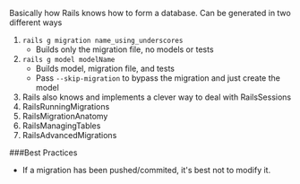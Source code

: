 Basically how Rails knows how to form a database. Can be generated in two different ways

1. `rails g migration name_using_underscores`
   * Builds only the migration file, no models or tests
2. `rails g model modelName`
   * Builds model, migration file, and tests
   * Pass `--skip-migration` to bypass the migration and just create the model
3. Rails also knows and implements a clever way to deal with RailsSessions
4. RailsRunningMigrations
5. RailsMigrationAnatomy
6. RailsManagingTables
7. RailsAdvancedMigrations

###Best Practices

* If a migration has been pushed/commited, it's best not to modify it.